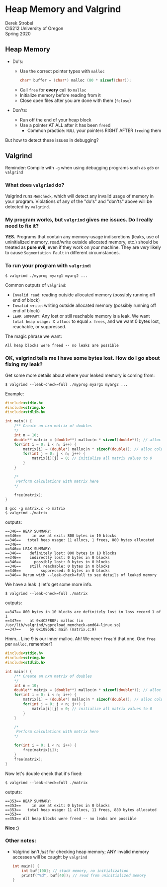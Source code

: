 # Heap Memory and Valgrind
Derek Strobel  
CIS212 University of Oregon  
Spring 2020

## Heap Memory
* Do's:
    * Use the correct pointer types with `malloc` 
        ```C
        char* buffer = (char*) malloc (80 * sizeof(char));
        ```
    * Call `free` for **every** call to `malloc`
    * Initialize memory before reading from it
    * Close open files after you are done with them (`fclose`)

* Don'ts:
    * Run off the end of your heap block
    * Use a pointer AT ALL after it has been `free`d
        * Common practice: `NULL` your pointers RIGHT AFTER `free`ing them

But how to detect these issues in debugging?

## Valgrind
Reminder: Compile with `-g` when using debugging programs such as `gdb` or `valgrind`

### What does `valgrind` do?
Valgrind runs `Memcheck`, which will detect any invalid usage of memory in your program. Violations of any of the "do's" and "don'ts" above will be detected by `valgrind`.

### My program works, but `valgrind` gives me issues. Do I really need to fix it?
**YES.**
Programs that contain any memory-usage indiscretions (leaks, use of uninitialized memory, read/write outside allocated memory, etc.) should be treated as **pure evil**, even if they work on your machine. They are *very* likely to cause `Segmentation Fault` in different circumstances.

### To run your program with `valgrind`:
```
$ valgrind ./myprog myarg1 myarg2 ...
```

Common outputs of `valgrind`:
* `Invalid read`: reading outside allocated memory (possibly running off end of block)
* `Invalid write`: writing outside allocated memory (possibly running off end of block)
* `LEAK SUMMARY`: Any lost or still reachable memory is a leak. We want `total heap usage: X allocs` to equal `x frees`, and we want 0 bytes lost, reachable, or suppressed.

The magic phrase we want:

```
All heap blocks were freed -- no leaks are possible
```

### OK, valgrind tells me I have some bytes lost. How do I go about fixing my leak?
Get some more details about where your leaked memory is coming from:
```
$ valgrind --leak-check=full ./myprog myarg1 myarg2 ...
```

Example:
```C
#include<stdio.h>
#include<string.h>
#include<stdlib.h>

int main() {
    /** Create an nxn matrix of doubles
    */
    int n = 10;
    double** matrix = (double**) malloc(n * sizeof(double*)); // alloc rows of matrix
    for(int i = 0; i < n; i++) {
        matrix[i] = (double*) malloc(n * sizeof(double)); // alloc columns of matrix
        for(int j = 0; j < n; j++) {
            matrix[i][j] = 0; // initialize all matrix values to 0
        }
    }

    /*
     Perform calculations with matrix here
    */

    free(matrix);
}
```

```
$ gcc -g matrix.c -o matrix
$ valgrind ./matrix
```
outputs:
```
==346== HEAP SUMMARY:
==346==     in use at exit: 800 bytes in 10 blocks
==346==   total heap usage: 11 allocs, 1 frees, 880 bytes allocated
==346==
==346== LEAK SUMMARY:
==346==    definitely lost: 800 bytes in 10 blocks
==346==    indirectly lost: 0 bytes in 0 blocks
==346==      possibly lost: 0 bytes in 0 blocks
==346==    still reachable: 0 bytes in 0 blocks
==346==         suppressed: 0 bytes in 0 blocks
==346== Rerun with --leak-check=full to see details of leaked memory
```

We have a leak :( let's get some more info.
```
$ valgrind --leak-check=full ./matrix
```
outputs:
```
==347== 800 bytes in 10 blocks are definitely lost in loss record 1 of 1
==347==    at 0x4C2FB0F: malloc (in /usr/lib/valgrind/vgpreload_memcheck-amd64-linux.so)
==347==    by 0x1086DE: main (matrix.c:9)
```
Hmm... Line 9 is our inner malloc. Ah! We never `free`'d that one. One `free` per `malloc`, remember?

```C
#include<stdio.h>
#include<string.h>
#include<stdlib.h>

int main() {
    /** Create an nxn matrix of doubles
    */
    int n = 10;
    double** matrix = (double**) malloc(n * sizeof(double*)); // alloc rows of matrix
    for(int i = 0; i < n; i++) {
        matrix[i] = (double*) malloc(n * sizeof(double)); // alloc columns of matrix
        for(int j = 0; j < n; j++) {
            matrix[i][j] = 0; // initialize all matrix values to 0
        }
    }

    /*
     Perform calculations with matrix here
    */

    for(int i = 0; i < n; i++) {
        free(matrix[i]);
    }
    free(matrix);
}
```

Now let's double check that it's fixed:
```
$ valgrind --leak-check=full ./matrix
```
outputs:
```
==353== HEAP SUMMARY:
==353==     in use at exit: 0 bytes in 0 blocks
==353==   total heap usage: 11 allocs, 11 frees, 880 bytes allocated
==353==
==353== All heap blocks were freed -- no leaks are possible
```

**Nice :)**

### Other notes:
* Valgrind isn't *just* for checking heap memory; ANY invalid memory accesses will be caught by `valgrind`
    ```C
    int main() {
        int buf[100]; // stack memory, no initialization
        printf("%d", buf[40]); // read from uninitialized memory
    }
    ```